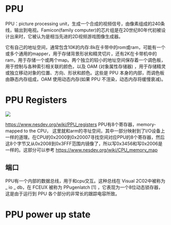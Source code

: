 # PPU
PPU：picture processing unit，生成一个合成的视频信号，由像素组成的240条线，输出到电视。Famicon(family computer)的芯片组是在20世纪80年代初被设计出来时，它被认为是相当先进的2D视频游戏图像生成器。

它有自己的地址空间，通常包含10K的内存:8k在卡带中的rom或ram，可能有一个或多个通用的mapper，用于存储背景形状和精灵切片，还有2K在卡带机中的 ram，用于存储一个或两个map。两个独立的较小的地址空间保存着一个调色板，用于控制与各种索引相关联的颜色，以及 OAM (对象属性存储器) ，用于存储精灵或独立移动对象的位置、方向、形状和颜色。这些是 PPU 本身的内部，而调色板由静态内存组成，OAM 使用动态内存(如果 PPU 不渲染，动态内存将缓慢衰减)。

# PPU Registers
![](https://bugzmanov.github.io/nes_ebook/images/ch6.1/image_1_ppu_registers_memory.png)

https://www.nesdev.org/wiki/PPU_registers
PPU有8个寄存器，memory-mapped to the CPU， 这里就和arm的寻址空间，其中一部分映射到了I/O设备上一样的道理。在CPU的0x2000到0x20007寻找空间对应PPU的8个寄存器，然后这8个字节又从0x2008到0x3FFF范围内镜像了，所以写0x3456和写0x2006是一样的。这部分可以参考 https://www.nesdev.org/wiki/CPU_memory_map 

## 端口
PPU有一个内部的数据总线，用于和cpu交互。这种总线在 Visual 2C02中被称为 _ io _ db，在 FCEUX 被称为 PPugenlatch [1] ，它表现为一个8位动态锁存器，这是由于运行到 PPU 各个部分的非常长的跟踪电容所致。

# PPU power up state



